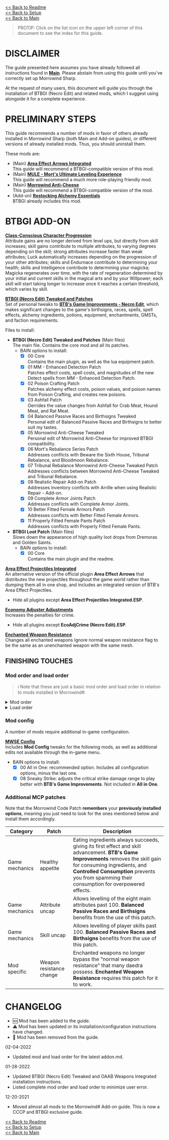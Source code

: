 [<< Back to Readme](https://github.com/Sigourn/morrowind-sharp/blob/master/readme.md)  
[<< Back to Setup](https://github.com/Sigourn/morrowind-sharp/blob/master/setup.md)  
[<< Back to Main](https://github.com/Sigourn/morrowind-sharp/blob/master/main.md)

> PROTIP: Click on the list icon on the upper left corner of this document to see the index for this guide.

# DISCLAIMER

The guide presented here assumes you have already followed all instructions found in [**Main**](https://github.com/Sigourn/morrowind-sharp/blob/master/main.md). Please abstain from using this guide until you've correctly set up Morrowind Sharp.

At the request of many users, this document will guide you through the installation of BTBGI (Necro Edit) and related mods, which I suggest using alongside it for a complete experience.

# PRELIMINARY STEPS

This guide recommends a number of mods in favor of others already installed in Morrowind Sharp (both Main and Add-on guides), or different versions of already installed mods. Thus, you should uninstall them.

These mods are:
- (Main) [**Area Effect Arrows Integrated**](https://www.nexusmods.com/morrowind/mods/47745)    
  This guide will recommend a BTBGI-compatible version of this mod.
- (Main) [**MULE - Mort's Ultimate Leveling Experience**](https://www.nexusmods.com/morrowind/mods/47452)  
  This guide will recommend a much more role-playing friendly mod.
- (Main) [**Morrowind Anti-Cheese**](https://www.nexusmods.com/morrowind/mods/49232)  
  This guide will recommend a BTBGI-compatible version of the mod.
- (Add-on) [**Restocking Alchemy Essentials**](https://www.nexusmods.com/morrowind/mods/49232)  
  BTBGI already includes this mod.

# BTBGI ADD-ON

[**Class-Conscious Character Progression**](https://www.nexusmods.com/morrowind/mods/48110)  
Attribute gains are no longer derived from level ups, but directly from skill increases; skill gains contribute to multiple attributes, to varying degrees depending on the skill; strong attributes increase faster than weak attributes; Luck automatically increases depending on the progression of your other attributes; skills and Endurnace contribute to determining your health; skills and Intelligence contribute to determining your magicka; Magicka regenerates over time, with the rate of regeneration determined by your initial and current skills in the magical arts and by your Willpower; each skill will start taking longer to increase once it reaches a certain threshold, which varies by skill. 

[**BTBGI (Necro Edit) Tweaked and Patches**](https://www.nexusmods.com/morrowind/mods/50308)  
Set of personal tweaks to [**BTB's Game Improvements - Necro Edit**](https://www.nexusmods.com/morrowind/mods/47129), which makes significant changes to the game's birthsigns, races, spells, spell effects, alchemy ingredients, potions, equipment, enchantments, GMSTs, and faction requirements.

Files to install:

- **BTBGI (Necro Edit) Tweaked and Patches** (Main files)  
  The main file. Contains the core mod and all its patches.
  - BAIN options to install:
    - [X] 00 Core  
      Contains the main plugin, as well as the lua equipment patch.
    - [X] 01 MM - Enhanced Detection Patch  
      Patches effect costs, spell costs, and magnitudes of the new Detect spells from MM - Enhanced Detection Patch.
    - [X] 02 Poison Crafting Patch  
      Patches alchemy effect costs, poison values, and poison names from Poison Crafting, and creates new poisons.
    - [X] 03 Ashfall Patch  
      Oerrides the value changes from Ashfall for Crab Meat, Hound Meat, and Rat Meat.
    - [X] 04 Balanced Passive Races and Birthsigns Tweaked  
      Personal edit of Balanced Passive Races and Birthsigns to better suit my tastes.
    - [X] 05 Morrowind Anti-Cheese Tweaked  
      Personal edit of Morrowind Anti-Cheese for improved BTBGI compatibility.
    - [X] 06 Mort's Rebalance Series Patch  
      Addresses conflicts with Beware the Sixth House, Tribunal Rebalance, and Bloodmoon Rebalance.
    - [X] 07 Tribunal Rebalance Morrowind Anti-Cheese Tweaked Patch  
      Addresses conflicts between Morrowind Anti-Cheese Tweaked and Tribunal Rebalance. 
    - [X] 08 Realistic Repair Add-on Patch  
      Addresses inventory conflicts with Arrille when using Realistic Repair - Add-on.
    - [X] 09 Complete Armor Joints Patch  
      Addresses conflicts with Complete Armor Joints.
    - [X] 10 Better Fitted Female Armors Patch  
      Addresses conflicts with Better Fitted Female Armors.
    - [X] 11 Properly Fitted Female Pants Patch  
      Addresses conflicts with Properly Fitted Female Pants.
- **BTBGI Loot Patch** (Main files)  
  Slows down the appearance of high quality loot drops from Dremoras and Golden Saints.
  - BAIN options to install:
    - [X] 00 Core  
      Contains the main plugin and the readme.

[**Area Effect Projectiles Integrated**](https://www.nexusmods.com/morrowind/mods/47745)  
An alternative version of the official plugin **Area Effect Arrows** that distributes the new projectiles throughout the game world rather than dumping them all in one shop, and includes an integrated version of BTB's Area Effect Projectiles.
- Hide all plugins except **Area Effect Projectiles Integrated.ESP**.

[**Economy Adjuster Adjustments**](https://www.nexusmods.com/morrowind/mods/47130)  
Increases the penalties for crime.
- Hide all plugins except **EcoAdjCrime (Necro Edit).ESP**.

[**Enchanted Weapon Resistance**](https://www.nexusmods.com/morrowind/mods/50194)  
Changes all enchanted weapons Ignore normal weapon resistance flag to be the same as an unenchanted weapon with the same mesh.

## FINISHING TOUCHES

### Mod order and load order

> ℹ️ Note that these are just a basic mod order and load order in relation to mods installed in Morrowind#.

<details>
	<summary>Mod order</summary>

```
Class-Conscious Character Progression
BTBGI (Necro Edit) Tweaked and Patches
BTBGI Loot Patch
Area Effect Projectiles Integrated
OAAB Weapons Integrated
Enchanted Weapon Resistance
Economy Adjuster Adjustments
MWSE Config
```
</details>
	
<details>
	<summary>Load order</summary>

```
BTB's Game Improvements (Necro Edit) Tweaked.esp
BTBGI Poison Crafting Patch.ESP
Balanced Passive Races and Birthsigns Tweaked.esp
Morrowind Anti-Cheese Tweaked.ESP
Beware the Sixth House.ESP
tribunal rebalance.ESP
Bloodmoon Rebalance.ESP
Mort's Rebalance Series BTBGI Patch.ESP
Tribunal Rebalance Morrowind Anti-Cheese Tweaked Patch.ESP
Realistic_Repair_Add-on.ESP
Realistic Repair Add-on BTBGI Patch.ESP
Area Effect Projectiles Integrated.esp
EcoAdjCrime (Necro Edit).esp
Complete Armor Joints.ESP
Complete Armor Joints BTBGI Patch.ESP
Alex's Better Fitted Female Armors.ESP
Alex's Better Fitted Female Armors BTBGI Patch.ESP
FemalePants.ESP
FemalePants BTBGI Patch.ESP
BTBGI Loot Patch.ESP
```
</details>

### Mod config

A number of mods require additional in-game configuration.
	
[**MWSE Config**](https://github.com/Sigourn/morrowind-sharprepository/blob/main/MWSE%20Config.7z)  
Includes **Mod Config** tweaks for the following mods, as well as additional edits not available through the in-game menu.
- BAIN options to install:
  - [X] 00 All in One: recommended option. Includes all configuration options, minus the last one.
  - [X] 08 Sneaky Strike: adjusts the critical strike damage range to play better with **BTB's Game Improvements**. Not included in **All in One**.

### Additional MCP patches

Note that the Morrowind Code Patch **remembers** your **previously installed options**, meaning you just need to look for the ones mentioned below and install them accordingly.

Category | Patch | Description
------------ | ------------- | -------------
Game mechanics | Healthy appetite | Eating ingredients always succeeds, giving its first effect and skill advancement. **BTB's Game Improvements** removes the skill gain for consuming ingredients, and **Controlled Consumption** prevents you from spamming their consumption for overpowered effects.
Game mechanics | Attribute uncap | Allows levelling of the eight main attributes past 100. **Balanced Passive Races and Birthsigns** benefits from the use of this patch.
Game mechanics | Skill uncap | Allows levelling of player skills past 100. **Balanced Passive Races and Birthsigns** benefits from the use of this patch.
Mod specific | Weapon resistance change | Enchanted weapons no longer bypass the "normal weapon resistance" that many daedra possess. **Enchanted Weapon Resistance** requires this patch for it to work.

# CHANGELOG

- 🆕 Mod has been added to the guide.
- ⚠️ Mod has been updated or its installation/configuration instructions have changed.
- 🚫 Mod has been removed from the guide.

02-04-2022
- Updated mod and load order for the latest addon.md.

01-28-2022
- Updated BTBGI (Necro Edit) Tweaked and OAAB Weapons Integrated installation instructions.
- Listed complete mod order and load order to minimize user error.

12-20-2021
- Moved almost all mods to the Morrowind# Add-on guide. This is now a CCCP and BTBGI exclusive guide.

[<< Back to Readme](https://github.com/Sigourn/morrowind-sharp/blob/master/readme.md)  
[<< Back to Setup](https://github.com/Sigourn/morrowind-sharp/blob/master/setup.md)  
[<< Back to Main](https://github.com/Sigourn/morrowind-sharp/blob/master/main.md)
